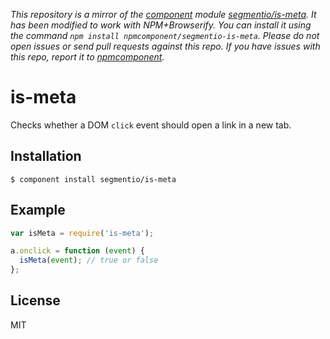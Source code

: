 *This repository is a mirror of the [component](http://component.io) module [segmentio/is-meta](http://github.com/segmentio/is-meta). It has been modified to work with NPM+Browserify. You can install it using the command `npm install npmcomponent/segmentio-is-meta`. Please do not open issues or send pull requests against this repo. If you have issues with this repo, report it to [npmcomponent](https://github.com/airportyh/npmcomponent).*
# is-meta

  Checks whether a DOM `click` event should open a link in a new tab.

## Installation

    $ component install segmentio/is-meta

## Example
    
```js
var isMeta = require('is-meta');

a.onclick = function (event) { 
  isMeta(event); // true or false
};
```

## License

  MIT
